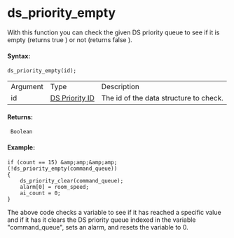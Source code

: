 # ds_priority_empty

With this function you can check the given DS priority queue to see if
it is empty (returns true ) or not (returns false ).

#### Syntax:

``` gml
ds_priority_empty(id);
```

|          |                                                                                                                               |                                        |
|----------|-------------------------------------------------------------------------------------------------------------------------------|----------------------------------------|
| Argument | Type                                                                                                                          | Description                            |
| id       |  [DS Priority ID](../../../../../GameMaker_Language/GML_Reference/Data_Structures/DS_Priority_Queues/ds_priority_create)  | The id of the data structure to check. |

#### Returns:

``` gml
 Boolean
```

#### Example:

``` gml
if (count == 15) &amp;amp;&amp;amp; (!ds_priority_empty(command_queue))
{
    ds_priority_clear(command_queue);
    alarm[0] = room_speed;
    ai_count = 0;
}
```

The above code checks a variable to see if it has reached a specific
value and if it has it clears the DS priority queue indexed in the
variable "command_queue", sets an alarm, and resets the variable to 0.
